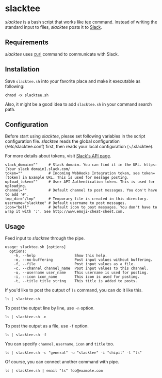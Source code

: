 # slacktee #

*slacktee* is a bash script that works like [tee](http://en.wikipedia.org/wiki/Tee_(command)) command.
Instead of writing the standard input to files, *slacktee* posts it to [Slack](https://slack.com/).

Requirements
------------

*slacktee* uses [curl](http://curl.haxx.se/) command to communicate with Slack.

Installation
------------

Save `slacktee.sh` into your favorite place and make it executable as following:
```
chmod +x slacktee.sh
```
Also, it might be a good idea to add `slacktee.sh` in your command search path. 

Configuration
------------

Before start using *slacktee*, please set following variables in the script configuration file.
*slacktee* reads the global configuration (/etc/slacktee.conf) first, then reads your local configuration (~/.slacktee).

For more details about tokens, visit [Slack's API page](https://api.slack.com/).

```
slack_domain=""     # Slack domain. You can find it in the URL. https:[Your slack domain].slack.com/
token=""            # Incoming WebHooks Integration token, see token=[token] in Example URL. This is used for message posting. 
upload_token=""     # User API Authentication token. This is used for uploading.
channel=""          # Default channel to post messages. You don't have to add '#'.
tmp_dir="/tmp"      # Temporary file is created in this directory.
username="slacktee" # Default username to post messages.
icon="bell"         # Default icon to post messages. You don't have to wrap it with ':'. See http://www.emoji-cheat-sheet.com.
```

Usage
------------
Feed input to *slacktee* through the pipe.

```
usage: slacktee.sh [options]
  options:
    -h, --help                  Show this help.
    -n, --no-buffering          Post input values without buffering.
    -f, --file                  Post input values as a file.
    -c, --channel channel_name  Post input values to this channel.
    -u, --username user_name    This username is used for posting.
    -i, --icon icon_name        This icon is used for posting.
    -t, --title title_string    This title is added to posts.
```

If you'd like to post the output of `ls` command, you can do it like this.
```
ls | slacktee.sh
```

To post the output line by line, use `-n` option.
```
ls | slacktee.sh -n
```

To post the output as a file, use `-f` option.
```
ls | slacktee.sh -f
```

You can specify `channel`, `username`, `icon` and `title` too.
```
ls | slacktee.sh -c "general" -u "slacktee" -i "shipit" -t "ls"
```

Of course, you can connect another command with pipe.
```
ls | slacktee.sh | email "ls" foo@example.com
```

